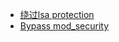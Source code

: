 - [绕过lsa protection](https://github.com/xiaoy-sec/Pentest_Note/blob/master/wiki/Redteam红队/Bypass技巧/绕过lsa-protection.md)
- [Bypass mod_security](https://github.com/xiaoy-sec/Pentest_Note/blob/master/wiki/Redteam红队/Bypass技巧/Bypass-mod_security.md)
